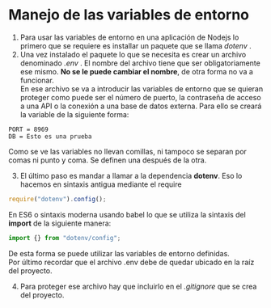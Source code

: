 # Manejo de las variables de entorno

1. Para usar las variables de entorno en una aplicación de Nodejs lo primero que se requiere es installar un paquete que se llama _dotenv_ .
2. Una vez instalado el paquete lo que se necesita es crear un archivo denominado _.env_ . El nombre del archivo tiene que ser obligatoriamente ese mismo. **No se le puede cambiar el nombre**, de otra forma no va a funcionar.  
   En ese archivo se va a introducir las variables de entorno que se quieran proteger como puede ser el número de puerto, la contraseña de acceso a una API o la conexión a una base de datos externa. Para ello se creará la variable de la siguiente forma:

```
PORT = 8969
DB = Esto es una prueba
```

Como se ve las variables no llevan comillas, ni tampoco se separan por comas ni punto y coma. Se definen una después de la otra.

3. El último paso es mandar a llamar a la dependencia **dotenv**. Eso lo hacemos en sintaxis antigua mediante el require

```javascript
require("dotenv").config();
```

En ES6 o sintaxis moderna usando babel lo que se utiliza la sintaxis del **import** de la siguiente manera:

```javascript
import {} from "dotenv/config";
```

De esta forma se puede utilizar las variables de entorno definidas.  
Por último recordar que el archivo .env debe de quedar ubicado en la raíz del proyecto.

4. Para proteger ese archivo hay que incluirlo en el _.gitignore_ que se crea del proyecto.
